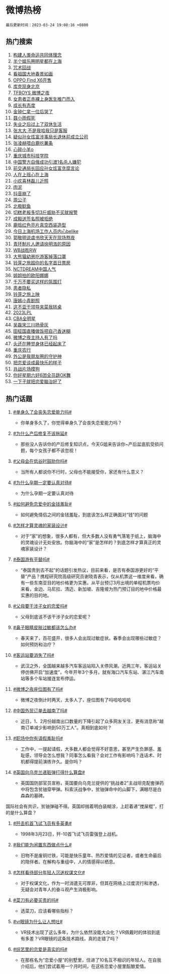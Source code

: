 # 微博热榜

`最后更新时间：2023-03-24 19:08:16 +0800`

## 热门搜索

1. [构建人类命运共同体理念](https://m.weibo.cn/search?containerid=100103type%3D1%26t%3D10%26q%3D%23%E6%9E%84%E5%BB%BA%E4%BA%BA%E7%B1%BB%E5%91%BD%E8%BF%90%E5%85%B1%E5%90%8C%E4%BD%93%E7%90%86%E5%BF%B5%23&stream_entry_id=51&isnewpage=1&extparam=seat%3D1%26pos%3D0%26dgr%3D0%26filter_type%3Drealtimehot%26cate%3D10103%26c_type%3D51%26stream_entry_id%3D51%26display_time%3D1679656095%26pre_seqid%3D1679656095046012767048&luicode=10000011&lfid=106003type%253D25%2526t%253D3%2526disable_hot%253D1%2526filter_type%253Drealtimehot)
1. [半个娱乐圈明星都在上海](https://m.weibo.cn/search?containerid=100103type%3D1%26t%3D10%26q%3D%23%E5%8D%8A%E4%B8%AA%E5%A8%B1%E4%B9%90%E5%9C%88%E6%98%8E%E6%98%9F%E9%83%BD%E5%9C%A8%E4%B8%8A%E6%B5%B7%23&stream_entry_id=31&isnewpage=1&extparam=seat%3D1%26pos%3D0%26lcate%3D5001%26realpos%3D1%26stream_entry_id%3D31%26c_type%3D31%26filter_type%3Drealtimehot%26cate%3D5001%26band_rank%3D1%26dgr%3D0%26q%3D%2523%25E5%258D%258A%25E4%25B8%25AA%25E5%25A8%25B1%25E4%25B9%2590%25E5%259C%2588%25E6%2598%258E%25E6%2598%259F%25E9%2583%25BD%25E5%259C%25A8%25E4%25B8%258A%25E6%25B5%25B7%2523%26flag%3D16%26display_time%3D1679656095%26pre_seqid%3D1679656095046012767048&luicode=10000011&lfid=106003type%253D25%2526t%253D3%2526disable_hot%253D1%2526filter_type%253Drealtimehot)
1. [咒术回战](https://m.weibo.cn/search?containerid=100103type%3D1%26t%3D10%26q%3D%E5%92%92%E6%9C%AF%E5%9B%9E%E6%88%98&stream_entry_id=31&isnewpage=1&extparam=seat%3D1%26pos%3D1%26lcate%3D5001%26realpos%3D2%26stream_entry_id%3D31%26c_type%3D31%26filter_type%3Drealtimehot%26cate%3D5001%26band_rank%3D2%26dgr%3D0%26q%3D%25E5%2592%2592%25E6%259C%25AF%25E5%259B%259E%25E6%2588%2598%26flag%3D1%26display_time%3D1679656095%26pre_seqid%3D1679656095046012767048&luicode=10000011&lfid=106003type%253D25%2526t%253D3%2526disable_hot%253D1%2526filter_type%253Drealtimehot)
1. [看祖国大地春景如画](https://m.weibo.cn/search?containerid=100103type%3D1%26t%3D10%26q%3D%23%E7%9C%8B%E7%A5%96%E5%9B%BD%E5%A4%A7%E5%9C%B0%E6%98%A5%E6%99%AF%E5%A6%82%E7%94%BB%23&stream_entry_id=31&isnewpage=1&extparam=seat%3D1%26pos%3D2%26lcate%3D5001%26realpos%3D3%26stream_entry_id%3D31%26c_type%3D31%26filter_type%3Drealtimehot%26cate%3D5001%26band_rank%3D3%26dgr%3D0%26q%3D%2523%25E7%259C%258B%25E7%25A5%2596%25E5%259B%25BD%25E5%25A4%25A7%25E5%259C%25B0%25E6%2598%25A5%25E6%2599%25AF%25E5%25A6%2582%25E7%2594%25BB%2523%26flag%3D1%26display_time%3D1679656095%26pre_seqid%3D1679656095046012767048&luicode=10000011&lfid=106003type%253D25%2526t%253D3%2526disable_hot%253D1%2526filter_type%253Drealtimehot)
1. [OPPO Find X6开售](https://m.weibo.cn/search?containerid=100103type%3D1%26t%3D10%26q%3D%23OPPO+Find+X6%E5%BC%80%E5%94%AE%23&stream_entry_id=31&isnewpage=1&extparam=seat%3D1%26pos%3D3%26dgr%3D0%26lcate%3D5001%26filter_type%3Drealtimehot%26stream_entry_id%3D31%26c_type%3D31%26adid%3D183774%26q%3D%2523OPPO%2520Find%2520X6%25E5%25BC%2580%25E5%2594%25AE%2523%26cate%3D5001%26topic_ad%3D1%26band_rank%3D4%26display_time%3D1679656095%26pre_seqid%3D1679656095046012767048&luicode=10000011&lfid=106003type%253D25%2526t%253D3%2526disable_hot%253D1%2526filter_type%253Drealtimehot)
1. [库克现身北京](https://m.weibo.cn/search?containerid=100103type%3D1%26t%3D10%26q%3D%23%E5%BA%93%E5%85%8B%E7%8E%B0%E8%BA%AB%E5%8C%97%E4%BA%AC%23&stream_entry_id=31&isnewpage=1&extparam=seat%3D1%26pos%3D4%26lcate%3D5001%26realpos%3D4%26stream_entry_id%3D31%26c_type%3D31%26filter_type%3Drealtimehot%26cate%3D5001%26band_rank%3D4%26dgr%3D0%26q%3D%2523%25E5%25BA%2593%25E5%2585%258B%25E7%258E%25B0%25E8%25BA%25AB%25E5%258C%2597%25E4%25BA%25AC%2523%26flag%3D1%26display_time%3D1679656095%26pre_seqid%3D1679656095046012767048&luicode=10000011&lfid=106003type%253D25%2526t%253D3%2526disable_hot%253D1%2526filter_type%253Drealtimehot)
1. [TFBOYS 微博之夜](https://m.weibo.cn/search?containerid=100103type%3D1%26t%3D10%26q%3DTFBOYS+%E5%BE%AE%E5%8D%9A%E4%B9%8B%E5%A4%9C&stream_entry_id=31&isnewpage=1&extparam=seat%3D1%26pos%3D5%26lcate%3D5001%26realpos%3D5%26stream_entry_id%3D31%26c_type%3D31%26filter_type%3Drealtimehot%26cate%3D5001%26band_rank%3D5%26dgr%3D0%26q%3DTFBOYS%2520%25E5%25BE%25AE%25E5%258D%259A%25E4%25B9%258B%25E5%25A4%259C%26flag%3D16%26display_time%3D1679656095%26pre_seqid%3D1679656095046012767048&luicode=10000011&lfid=106003type%253D25%2526t%253D3%2526disable_hot%253D1%2526filter_type%253Drealtimehot)
1. [女患者正赤裸上身医生推门而入](https://m.weibo.cn/search?containerid=100103type%3D1%26t%3D10%26q%3D%23%E5%A5%B3%E6%82%A3%E8%80%85%E6%AD%A3%E8%B5%A4%E8%A3%B8%E4%B8%8A%E8%BA%AB%E5%8C%BB%E7%94%9F%E6%8E%A8%E9%97%A8%E8%80%8C%E5%85%A5%23&stream_entry_id=31&isnewpage=1&extparam=seat%3D1%26pos%3D6%26lcate%3D5001%26realpos%3D6%26stream_entry_id%3D31%26c_type%3D31%26filter_type%3Drealtimehot%26cate%3D5001%26band_rank%3D6%26dgr%3D0%26q%3D%2523%25E5%25A5%25B3%25E6%2582%25A3%25E8%2580%2585%25E6%25AD%25A3%25E8%25B5%25A4%25E8%25A3%25B8%25E4%25B8%258A%25E8%25BA%25AB%25E5%258C%25BB%25E7%2594%259F%25E6%258E%25A8%25E9%2597%25A8%25E8%2580%258C%25E5%2585%25A5%2523%26flag%3D2%26display_time%3D1679656095%26pre_seqid%3D1679656095046012767048&luicode=10000011&lfid=106003type%253D25%2526t%253D3%2526disable_hot%253D1%2526filter_type%253Drealtimehot)
1. [成长有态度](https://m.weibo.cn/search?containerid=100103type%3D1%26t%3D10%26q%3D%23%E6%88%90%E9%95%BF%E6%9C%89%E6%80%81%E5%BA%A6%23&stream_entry_id=31&isnewpage=1&extparam=seat%3D1%26pos%3D7%26dgr%3D0%26lcate%3D5001%26filter_type%3Drealtimehot%26stream_entry_id%3D31%26c_type%3D31%26adid%3D183691%26q%3D%2523%25E6%2588%2590%25E9%2595%25BF%25E6%259C%2589%25E6%2580%2581%25E5%25BA%25A6%2523%26cate%3D5001%26band_rank%3D7%26display_time%3D1679656095%26pre_seqid%3D1679656095046012767048&luicode=10000011&lfid=106003type%253D25%2526t%253D3%2526disable_hot%253D1%2526filter_type%253Drealtimehot)
1. [金钟仁拿一位后哭了](https://m.weibo.cn/search?containerid=100103type%3D1%26t%3D10%26q%3D%23%E9%87%91%E9%92%9F%E4%BB%81%E6%8B%BF%E4%B8%80%E4%BD%8D%E5%90%8E%E5%93%AD%E4%BA%86%23&stream_entry_id=31&isnewpage=1&extparam=seat%3D1%26pos%3D8%26lcate%3D5001%26realpos%3D7%26stream_entry_id%3D31%26c_type%3D31%26filter_type%3Drealtimehot%26cate%3D5001%26band_rank%3D7%26dgr%3D0%26q%3D%2523%25E9%2587%2591%25E9%2592%259F%25E4%25BB%2581%25E6%258B%25BF%25E4%25B8%2580%25E4%25BD%258D%25E5%2590%258E%25E5%2593%25AD%25E4%25BA%2586%2523%26flag%3D1%26display_time%3D1679656095%26pre_seqid%3D1679656095046012767048&luicode=10000011&lfid=106003type%253D25%2526t%253D3%2526disable_hot%253D1%2526filter_type%253Drealtimehot)
1. [聂小雨假死](https://m.weibo.cn/search?containerid=100103type%3D1%26t%3D10%26q%3D%23%E8%81%82%E5%B0%8F%E9%9B%A8%E5%81%87%E6%AD%BB%23&stream_entry_id=31&isnewpage=1&extparam=seat%3D1%26pos%3D9%26lcate%3D5001%26realpos%3D8%26stream_entry_id%3D31%26c_type%3D31%26filter_type%3Drealtimehot%26cate%3D5001%26band_rank%3D8%26dgr%3D0%26q%3D%2523%25E8%2581%2582%25E5%25B0%258F%25E9%259B%25A8%25E5%2581%2587%25E6%25AD%25BB%2523%26flag%3D1%26display_time%3D1679656095%26pre_seqid%3D1679656095046012767048&luicode=10000011&lfid=106003type%253D25%2526t%253D3%2526disable_hot%253D1%2526filter_type%253Drealtimehot)
1. [失业之后过上了双休生活](https://m.weibo.cn/search?containerid=100103type%3D1%26t%3D10%26q%3D%23%E5%A4%B1%E4%B8%9A%E4%B9%8B%E5%90%8E%E8%BF%87%E4%B8%8A%E4%BA%86%E5%8F%8C%E4%BC%91%E7%94%9F%E6%B4%BB%23&stream_entry_id=31&isnewpage=1&extparam=seat%3D1%26pos%3D10%26lcate%3D5001%26realpos%3D9%26stream_entry_id%3D31%26c_type%3D31%26filter_type%3Drealtimehot%26cate%3D5001%26band_rank%3D9%26dgr%3D0%26q%3D%2523%25E5%25A4%25B1%25E4%25B8%259A%25E4%25B9%258B%25E5%2590%258E%25E8%25BF%2587%25E4%25B8%258A%25E4%25BA%2586%25E5%258F%258C%25E4%25BC%2591%25E7%2594%259F%25E6%25B4%25BB%2523%26flag%3D0%26display_time%3D1679656095%26pre_seqid%3D1679656095046012767048&luicode=10000011&lfid=106003type%253D25%2526t%253D3%2526disable_hot%253D1%2526filter_type%253Drealtimehot)
1. [张大大 不是我哈我只是客服](https://m.weibo.cn/search?containerid=100103type%3D1%26t%3D10%26q%3D%E5%BC%A0%E5%A4%A7%E5%A4%A7+%E4%B8%8D%E6%98%AF%E6%88%91%E5%93%88%E6%88%91%E5%8F%AA%E6%98%AF%E5%AE%A2%E6%9C%8D&stream_entry_id=31&isnewpage=1&extparam=seat%3D1%26pos%3D11%26lcate%3D5001%26realpos%3D10%26stream_entry_id%3D31%26c_type%3D31%26filter_type%3Drealtimehot%26cate%3D5001%26band_rank%3D10%26dgr%3D0%26q%3D%25E5%25BC%25A0%25E5%25A4%25A7%25E5%25A4%25A7%2520%25E4%25B8%258D%25E6%2598%25AF%25E6%2588%2591%25E5%2593%2588%25E6%2588%2591%25E5%258F%25AA%25E6%2598%25AF%25E5%25AE%25A2%25E6%259C%258D%26flag%3D0%26display_time%3D1679656095%26pre_seqid%3D1679656095046012767048&luicode=10000011&lfid=106003type%253D25%2526t%253D3%2526disable_hot%253D1%2526filter_type%253Drealtimehot)
1. [疑似孙女炫富涉事局长退休前成立公司](https://m.weibo.cn/search?containerid=100103type%3D1%26t%3D10%26q%3D%23%E7%96%91%E4%BC%BC%E5%AD%99%E5%A5%B3%E7%82%AB%E5%AF%8C%E6%B6%89%E4%BA%8B%E5%B1%80%E9%95%BF%E9%80%80%E4%BC%91%E5%89%8D%E6%88%90%E7%AB%8B%E5%85%AC%E5%8F%B8%23&stream_entry_id=31&isnewpage=1&extparam=seat%3D1%26pos%3D12%26lcate%3D5001%26realpos%3D11%26stream_entry_id%3D31%26c_type%3D31%26filter_type%3Drealtimehot%26cate%3D5001%26band_rank%3D11%26dgr%3D0%26q%3D%2523%25E7%2596%2591%25E4%25BC%25BC%25E5%25AD%2599%25E5%25A5%25B3%25E7%2582%25AB%25E5%25AF%258C%25E6%25B6%2589%25E4%25BA%258B%25E5%25B1%2580%25E9%2595%25BF%25E9%2580%2580%25E4%25BC%2591%25E5%2589%258D%25E6%2588%2590%25E7%25AB%258B%25E5%2585%25AC%25E5%258F%25B8%2523%26flag%3D1%26display_time%3D1679656095%26pre_seqid%3D1679656095046012767048&luicode=10000011&lfid=106003type%253D25%2526t%253D3%2526disable_hot%253D1%2526filter_type%253Drealtimehot)
1. [张凌赫喂白鹿吃薯条](https://m.weibo.cn/search?containerid=100103type%3D1%26t%3D10%26q%3D%23%E5%BC%A0%E5%87%8C%E8%B5%AB%E5%96%82%E7%99%BD%E9%B9%BF%E5%90%83%E8%96%AF%E6%9D%A1%23&stream_entry_id=31&isnewpage=1&extparam=seat%3D1%26pos%3D13%26lcate%3D5001%26realpos%3D12%26stream_entry_id%3D31%26c_type%3D31%26filter_type%3Drealtimehot%26cate%3D5001%26band_rank%3D12%26dgr%3D0%26q%3D%2523%25E5%25BC%25A0%25E5%2587%258C%25E8%25B5%25AB%25E5%2596%2582%25E7%2599%25BD%25E9%25B9%25BF%25E5%2590%2583%25E8%2596%25AF%25E6%259D%25A1%2523%26flag%3D1%26display_time%3D1679656095%26pre_seqid%3D1679656095046012767048&luicode=10000011&lfid=106003type%253D25%2526t%253D3%2526disable_hot%253D1%2526filter_type%253Drealtimehot)
1. [心碎小羊o](https://m.weibo.cn/search?containerid=100103type%3D1%26t%3D10%26q%3D%E5%BF%83%E7%A2%8E%E5%B0%8F%E7%BE%8Ao&stream_entry_id=31&isnewpage=1&extparam=seat%3D1%26pos%3D14%26lcate%3D5001%26realpos%3D13%26stream_entry_id%3D31%26c_type%3D31%26filter_type%3Drealtimehot%26cate%3D5001%26band_rank%3D13%26dgr%3D0%26q%3D%25E5%25BF%2583%25E7%25A2%258E%25E5%25B0%258F%25E7%25BE%258Ao%26flag%3D0%26display_time%3D1679656095%26pre_seqid%3D1679656095046012767048&luicode=10000011&lfid=106003type%253D25%2526t%253D3%2526disable_hot%253D1%2526filter_type%253Drealtimehot)
1. [重庆城市科技学院](https://m.weibo.cn/search?containerid=100103type%3D1%26t%3D10%26q%3D%23%E9%87%8D%E5%BA%86%E5%9F%8E%E5%B8%82%E7%A7%91%E6%8A%80%E5%AD%A6%E9%99%A2%23&stream_entry_id=31&isnewpage=1&extparam=seat%3D1%26pos%3D15%26lcate%3D5001%26realpos%3D14%26stream_entry_id%3D31%26c_type%3D31%26filter_type%3Drealtimehot%26cate%3D5001%26band_rank%3D14%26dgr%3D0%26q%3D%2523%25E9%2587%258D%25E5%25BA%2586%25E5%259F%258E%25E5%25B8%2582%25E7%25A7%2591%25E6%258A%2580%25E5%25AD%25A6%25E9%2599%25A2%2523%26flag%3D0%26display_time%3D1679656095%26pre_seqid%3D1679656095046012767048&luicode=10000011&lfid=106003type%253D25%2526t%253D3%2526disable_hot%253D1%2526filter_type%253Drealtimehot)
1. [中国警方自俄成功引渡1名杀人嫌犯](https://m.weibo.cn/search?containerid=100103type%3D1%26t%3D10%26q%3D%23%E4%B8%AD%E5%9B%BD%E8%AD%A6%E6%96%B9%E8%87%AA%E4%BF%84%E6%88%90%E5%8A%9F%E5%BC%95%E6%B8%A11%E5%90%8D%E6%9D%80%E4%BA%BA%E5%AB%8C%E7%8A%AF%23&stream_entry_id=31&isnewpage=1&extparam=seat%3D1%26pos%3D16%26lcate%3D5001%26realpos%3D15%26stream_entry_id%3D31%26c_type%3D31%26filter_type%3Drealtimehot%26cate%3D5001%26band_rank%3D15%26dgr%3D0%26q%3D%2523%25E4%25B8%25AD%25E5%259B%25BD%25E8%25AD%25A6%25E6%2596%25B9%25E8%2587%25AA%25E4%25BF%2584%25E6%2588%2590%25E5%258A%259F%25E5%25BC%2595%25E6%25B8%25A11%25E5%2590%258D%25E6%259D%2580%25E4%25BA%25BA%25E5%25AB%258C%25E7%258A%25AF%2523%26flag%3D1%26display_time%3D1679656095%26pre_seqid%3D1679656095046012767048&luicode=10000011&lfid=106003type%253D25%2526t%253D3%2526disable_hot%253D1%2526filter_type%253Drealtimehot)
1. [前交通局长回应孙女炫富贪腐言论](https://m.weibo.cn/search?containerid=100103type%3D1%26t%3D10%26q%3D%23%E5%89%8D%E4%BA%A4%E9%80%9A%E5%B1%80%E9%95%BF%E5%9B%9E%E5%BA%94%E5%AD%99%E5%A5%B3%E7%82%AB%E5%AF%8C%E8%B4%AA%E8%85%90%E8%A8%80%E8%AE%BA%23&stream_entry_id=31&isnewpage=1&extparam=seat%3D1%26pos%3D17%26lcate%3D5001%26realpos%3D16%26stream_entry_id%3D31%26c_type%3D31%26filter_type%3Drealtimehot%26cate%3D5001%26band_rank%3D16%26dgr%3D0%26q%3D%2523%25E5%2589%258D%25E4%25BA%25A4%25E9%2580%259A%25E5%25B1%2580%25E9%2595%25BF%25E5%259B%259E%25E5%25BA%2594%25E5%25AD%2599%25E5%25A5%25B3%25E7%2582%25AB%25E5%25AF%258C%25E8%25B4%25AA%25E8%2585%2590%25E8%25A8%2580%25E8%25AE%25BA%2523%26flag%3D2%26display_time%3D1679656095%26pre_seqid%3D1679656095046012767048&luicode=10000011&lfid=106003type%253D25%2526t%253D3%2526disable_hot%253D1%2526filter_type%253Drealtimehot)
1. [人在上班心在上海](https://m.weibo.cn/search?containerid=100103type%3D1%26t%3D10%26q%3D%23%E4%BA%BA%E5%9C%A8%E4%B8%8A%E7%8F%AD%E5%BF%83%E5%9C%A8%E4%B8%8A%E6%B5%B7%23&stream_entry_id=31&isnewpage=1&extparam=seat%3D1%26pos%3D18%26lcate%3D5001%26realpos%3D17%26stream_entry_id%3D31%26c_type%3D31%26filter_type%3Drealtimehot%26cate%3D5001%26band_rank%3D17%26dgr%3D0%26q%3D%2523%25E4%25BA%25BA%25E5%259C%25A8%25E4%25B8%258A%25E7%258F%25AD%25E5%25BF%2583%25E5%259C%25A8%25E4%25B8%258A%25E6%25B5%25B7%2523%26flag%3D1%26display_time%3D1679656095%26pre_seqid%3D1679656095046012767048&luicode=10000011&lfid=106003type%253D25%2526t%253D3%2526disable_hot%253D1%2526filter_type%253Drealtimehot)
1. [小欢喜林磊儿近照](https://m.weibo.cn/search?containerid=100103type%3D1%26t%3D10%26q%3D%23%E5%B0%8F%E6%AC%A2%E5%96%9C%E6%9E%97%E7%A3%8A%E5%84%BF%E8%BF%91%E7%85%A7%23&stream_entry_id=31&isnewpage=1&extparam=seat%3D1%26pos%3D19%26lcate%3D5001%26realpos%3D18%26stream_entry_id%3D31%26c_type%3D31%26filter_type%3Drealtimehot%26cate%3D5001%26band_rank%3D18%26dgr%3D0%26q%3D%2523%25E5%25B0%258F%25E6%25AC%25A2%25E5%2596%259C%25E6%259E%2597%25E7%25A3%258A%25E5%2584%25BF%25E8%25BF%2591%25E7%2585%25A7%2523%26flag%3D1%26display_time%3D1679656095%26pre_seqid%3D1679656095046012767048&luicode=10000011&lfid=106003type%253D25%2526t%253D3%2526disable_hot%253D1%2526filter_type%253Drealtimehot)
1. [肉泥](https://m.weibo.cn/search?containerid=100103type%3D1%26t%3D10%26q%3D%E8%82%89%E6%B3%A5&stream_entry_id=31&isnewpage=1&extparam=seat%3D1%26pos%3D20%26lcate%3D5001%26realpos%3D19%26stream_entry_id%3D31%26c_type%3D31%26filter_type%3Drealtimehot%26cate%3D5001%26band_rank%3D19%26dgr%3D0%26q%3D%25E8%2582%2589%25E6%25B3%25A5%26flag%3D0%26display_time%3D1679656095%26pre_seqid%3D1679656095046012767048&luicode=10000011&lfid=106003type%253D25%2526t%253D3%2526disable_hot%253D1%2526filter_type%253Drealtimehot)
1. [抖音崩了](https://m.weibo.cn/search?containerid=100103type%3D1%26t%3D10%26q%3D%E6%8A%96%E9%9F%B3%E5%B4%A9%E4%BA%86&stream_entry_id=31&isnewpage=1&extparam=seat%3D1%26pos%3D21%26lcate%3D5001%26realpos%3D20%26stream_entry_id%3D31%26c_type%3D31%26filter_type%3Drealtimehot%26cate%3D5001%26band_rank%3D20%26dgr%3D0%26q%3D%25E6%258A%2596%25E9%259F%25B3%25E5%25B4%25A9%25E4%25BA%2586%26flag%3D2%26display_time%3D1679656095%26pre_seqid%3D1679656095046012767048&luicode=10000011&lfid=106003type%253D25%2526t%253D3%2526disable_hot%253D1%2526filter_type%253Drealtimehot)
1. [周公子](https://m.weibo.cn/search?containerid=100103type%3D1%26t%3D10%26q%3D%E5%91%A8%E5%85%AC%E5%AD%90&stream_entry_id=31&isnewpage=1&extparam=seat%3D1%26pos%3D22%26lcate%3D5001%26realpos%3D21%26stream_entry_id%3D31%26c_type%3D31%26filter_type%3Drealtimehot%26cate%3D5001%26band_rank%3D21%26dgr%3D0%26q%3D%25E5%2591%25A8%25E5%2585%25AC%25E5%25AD%2590%26flag%3D1%26display_time%3D1679656095%26pre_seqid%3D1679656095046012767048&luicode=10000011&lfid=106003type%253D25%2526t%253D3%2526disable_hot%253D1%2526filter_type%253Drealtimehot)
1. [北极鲶鱼](https://m.weibo.cn/search?containerid=100103type%3D1%26t%3D10%26q%3D%23%E5%8C%97%E6%9E%81%E9%B2%B6%E9%B1%BC%23&stream_entry_id=31&isnewpage=1&extparam=seat%3D1%26pos%3D23%26lcate%3D5001%26realpos%3D22%26stream_entry_id%3D31%26c_type%3D31%26filter_type%3Drealtimehot%26cate%3D5001%26band_rank%3D22%26dgr%3D0%26q%3D%2523%25E5%258C%2597%25E6%259E%2581%25E9%25B2%25B6%25E9%25B1%25BC%2523%26flag%3D0%26display_time%3D1679656095%26pre_seqid%3D1679656095046012767048&luicode=10000011&lfid=106003type%253D25%2526t%253D3%2526disable_hot%253D1%2526filter_type%253Drealtimehot)
1. [切糕老板多切3斤威胁不买就报警](https://m.weibo.cn/search?containerid=100103type%3D1%26t%3D10%26q%3D%23%E5%88%87%E7%B3%95%E8%80%81%E6%9D%BF%E5%A4%9A%E5%88%873%E6%96%A4%E5%A8%81%E8%83%81%E4%B8%8D%E4%B9%B0%E5%B0%B1%E6%8A%A5%E8%AD%A6%23&stream_entry_id=31&isnewpage=1&extparam=seat%3D1%26pos%3D24%26lcate%3D5001%26realpos%3D23%26stream_entry_id%3D31%26c_type%3D31%26filter_type%3Drealtimehot%26cate%3D5001%26band_rank%3D23%26dgr%3D0%26q%3D%2523%25E5%2588%2587%25E7%25B3%2595%25E8%2580%2581%25E6%259D%25BF%25E5%25A4%259A%25E5%2588%25873%25E6%2596%25A4%25E5%25A8%2581%25E8%2583%2581%25E4%25B8%258D%25E4%25B9%25B0%25E5%25B0%25B1%25E6%258A%25A5%25E8%25AD%25A6%2523%26flag%3D0%26display_time%3D1679656095%26pre_seqid%3D1679656095046012767048&luicode=10000011&lfid=106003type%253D25%2526t%253D3%2526disable_hot%253D1%2526filter_type%253Drealtimehot)
1. [成毅送签名照被拒绝](https://m.weibo.cn/search?containerid=100103type%3D1%26t%3D10%26q%3D%23%E6%88%90%E6%AF%85%E9%80%81%E7%AD%BE%E5%90%8D%E7%85%A7%E8%A2%AB%E6%8B%92%E7%BB%9D%23&stream_entry_id=31&isnewpage=1&extparam=seat%3D1%26pos%3D25%26lcate%3D5001%26realpos%3D24%26stream_entry_id%3D31%26c_type%3D31%26filter_type%3Drealtimehot%26cate%3D5001%26band_rank%3D24%26dgr%3D0%26q%3D%2523%25E6%2588%2590%25E6%25AF%2585%25E9%2580%2581%25E7%25AD%25BE%25E5%2590%258D%25E7%2585%25A7%25E8%25A2%25AB%25E6%258B%2592%25E7%25BB%259D%2523%26flag%3D1%26display_time%3D1679656095%26pre_seqid%3D1679656095046012767048&luicode=10000011&lfid=106003type%253D25%2526t%253D3%2526disable_hot%253D1%2526filter_type%253Drealtimehot)
1. [鹿晗红色亮片真空西装造型](https://m.weibo.cn/search?containerid=100103type%3D1%26t%3D10%26q%3D%23%E9%B9%BF%E6%99%97%E7%BA%A2%E8%89%B2%E4%BA%AE%E7%89%87%E7%9C%9F%E7%A9%BA%E8%A5%BF%E8%A3%85%E9%80%A0%E5%9E%8B%23&stream_entry_id=31&isnewpage=1&extparam=seat%3D1%26pos%3D26%26lcate%3D5001%26realpos%3D25%26stream_entry_id%3D31%26c_type%3D31%26filter_type%3Drealtimehot%26cate%3D5001%26band_rank%3D25%26dgr%3D0%26q%3D%2523%25E9%25B9%25BF%25E6%2599%2597%25E7%25BA%25A2%25E8%2589%25B2%25E4%25BA%25AE%25E7%2589%2587%25E7%259C%259F%25E7%25A9%25BA%25E8%25A5%25BF%25E8%25A3%2585%25E9%2580%25A0%25E5%259E%258B%2523%26flag%3D1%26display_time%3D1679656095%26pre_seqid%3D1679656095046012767048&luicode=10000011&lfid=106003type%253D25%2526t%253D3%2526disable_hot%253D1%2526filter_type%253Drealtimehot)
1. [今日上海机场工作人员内心belike](https://m.weibo.cn/search?containerid=100103type%3D1%26t%3D10%26q%3D%23%E4%BB%8A%E6%97%A5%E4%B8%8A%E6%B5%B7%E6%9C%BA%E5%9C%BA%E5%B7%A5%E4%BD%9C%E4%BA%BA%E5%91%98%E5%86%85%E5%BF%83belike%23&stream_entry_id=31&isnewpage=1&extparam=seat%3D1%26pos%3D27%26lcate%3D5001%26realpos%3D26%26stream_entry_id%3D31%26c_type%3D31%26filter_type%3Drealtimehot%26cate%3D5001%26band_rank%3D26%26dgr%3D0%26q%3D%2523%25E4%25BB%258A%25E6%2597%25A5%25E4%25B8%258A%25E6%25B5%25B7%25E6%259C%25BA%25E5%259C%25BA%25E5%25B7%25A5%25E4%25BD%259C%25E4%25BA%25BA%25E5%2591%2598%25E5%2586%2585%25E5%25BF%2583belike%2523%26flag%3D0%26display_time%3D1679656095%26pre_seqid%3D1679656095046012767048&luicode=10000011&lfid=106003type%253D25%2526t%253D3%2526disable_hot%253D1%2526filter_type%253Drealtimehot)
1. [郭敬明说虞书欣天天在现场熬夜](https://m.weibo.cn/search?containerid=100103type%3D1%26t%3D10%26q%3D%23%E9%83%AD%E6%95%AC%E6%98%8E%E8%AF%B4%E8%99%9E%E4%B9%A6%E6%AC%A3%E5%A4%A9%E5%A4%A9%E5%9C%A8%E7%8E%B0%E5%9C%BA%E7%86%AC%E5%A4%9C%23&stream_entry_id=31&isnewpage=1&extparam=seat%3D1%26pos%3D28%26lcate%3D5001%26realpos%3D27%26stream_entry_id%3D31%26c_type%3D31%26filter_type%3Drealtimehot%26cate%3D5001%26band_rank%3D27%26dgr%3D0%26q%3D%2523%25E9%2583%25AD%25E6%2595%25AC%25E6%2598%258E%25E8%25AF%25B4%25E8%2599%259E%25E4%25B9%25A6%25E6%25AC%25A3%25E5%25A4%25A9%25E5%25A4%25A9%25E5%259C%25A8%25E7%258E%25B0%25E5%259C%25BA%25E7%2586%25AC%25E5%25A4%259C%2523%26flag%3D1%26display_time%3D1679656095%26pre_seqid%3D1679656095046012767048&luicode=10000011&lfid=106003type%253D25%2526t%253D3%2526disable_hot%253D1%2526filter_type%253Drealtimehot)
1. [青环制片人邀请徐明浩的原因](https://m.weibo.cn/search?containerid=100103type%3D1%26t%3D10%26q%3D%23%E9%9D%92%E7%8E%AF%E5%88%B6%E7%89%87%E4%BA%BA%E9%82%80%E8%AF%B7%E5%BE%90%E6%98%8E%E6%B5%A9%E7%9A%84%E5%8E%9F%E5%9B%A0%23&stream_entry_id=31&isnewpage=1&extparam=seat%3D1%26pos%3D29%26lcate%3D5001%26realpos%3D28%26stream_entry_id%3D31%26c_type%3D31%26filter_type%3Drealtimehot%26cate%3D5001%26band_rank%3D28%26dgr%3D0%26q%3D%2523%25E9%259D%2592%25E7%258E%25AF%25E5%2588%25B6%25E7%2589%2587%25E4%25BA%25BA%25E9%2582%2580%25E8%25AF%25B7%25E5%25BE%2590%25E6%2598%258E%25E6%25B5%25A9%25E7%259A%2584%25E5%258E%259F%25E5%259B%25A0%2523%26flag%3D1%26display_time%3D1679656095%26pre_seqid%3D1679656095046012767048&luicode=10000011&lfid=106003type%253D25%2526t%253D3%2526disable_hot%253D1%2526filter_type%253Drealtimehot)
1. [WB战胜RW](https://m.weibo.cn/search?containerid=100103type%3D1%26t%3D10%26q%3DWB%E6%88%98%E8%83%9CRW&stream_entry_id=31&isnewpage=1&extparam=seat%3D1%26pos%3D30%26lcate%3D5001%26realpos%3D29%26stream_entry_id%3D31%26c_type%3D31%26filter_type%3Drealtimehot%26cate%3D5001%26band_rank%3D29%26dgr%3D0%26q%3DWB%25E6%2588%2598%25E8%2583%259CRW%26flag%3D1%26display_time%3D1679656095%26pre_seqid%3D1679656095046012767048&luicode=10000011&lfid=106003type%253D25%2526t%253D3%2526disable_hot%253D1%2526filter_type%253Drealtimehot)
1. [大熊猫幼崽吃游客掉落口罩](https://m.weibo.cn/search?containerid=100103type%3D1%26t%3D10%26q%3D%23%E5%A4%A7%E7%86%8A%E7%8C%AB%E5%B9%BC%E5%B4%BD%E5%90%83%E6%B8%B8%E5%AE%A2%E6%8E%89%E8%90%BD%E5%8F%A3%E7%BD%A9%23&stream_entry_id=31&isnewpage=1&extparam=seat%3D1%26pos%3D31%26lcate%3D5001%26realpos%3D30%26stream_entry_id%3D31%26c_type%3D31%26filter_type%3Drealtimehot%26cate%3D5001%26band_rank%3D30%26dgr%3D0%26q%3D%2523%25E5%25A4%25A7%25E7%2586%258A%25E7%258C%25AB%25E5%25B9%25BC%25E5%25B4%25BD%25E5%2590%2583%25E6%25B8%25B8%25E5%25AE%25A2%25E6%258E%2589%25E8%2590%25BD%25E5%258F%25A3%25E7%25BD%25A9%2523%26flag%3D0%26display_time%3D1679656095%26pre_seqid%3D1679656095046012767048&luicode=10000011&lfid=106003type%253D25%2526t%253D3%2526disable_hot%253D1%2526filter_type%253Drealtimehot)
1. [铃芽之旅超你的名字首日票房](https://m.weibo.cn/search?containerid=100103type%3D1%26t%3D10%26q%3D%23%E9%93%83%E8%8A%BD%E4%B9%8B%E6%97%85%E8%B6%85%E4%BD%A0%E7%9A%84%E5%90%8D%E5%AD%97%E9%A6%96%E6%97%A5%E7%A5%A8%E6%88%BF%23&stream_entry_id=31&isnewpage=1&extparam=seat%3D1%26pos%3D32%26lcate%3D5001%26realpos%3D31%26stream_entry_id%3D31%26c_type%3D31%26filter_type%3Drealtimehot%26cate%3D5001%26band_rank%3D31%26dgr%3D0%26q%3D%2523%25E9%2593%2583%25E8%258A%25BD%25E4%25B9%258B%25E6%2597%2585%25E8%25B6%2585%25E4%25BD%25A0%25E7%259A%2584%25E5%2590%258D%25E5%25AD%2597%25E9%25A6%2596%25E6%2597%25A5%25E7%25A5%25A8%25E6%2588%25BF%2523%26flag%3D0%26display_time%3D1679656095%26pre_seqid%3D1679656095046012767048&luicode=10000011&lfid=106003type%253D25%2526t%253D3%2526disable_hot%253D1%2526filter_type%253Drealtimehot)
1. [NCTDREAM中国人气](https://m.weibo.cn/search?containerid=100103type%3D1%26t%3D10%26q%3D%23NCTDREAM%E4%B8%AD%E5%9B%BD%E4%BA%BA%E6%B0%94%23&stream_entry_id=31&isnewpage=1&extparam=seat%3D1%26pos%3D33%26lcate%3D5001%26realpos%3D32%26stream_entry_id%3D31%26c_type%3D31%26filter_type%3Drealtimehot%26cate%3D5001%26band_rank%3D32%26dgr%3D0%26q%3D%2523NCTDREAM%25E4%25B8%25AD%25E5%259B%25BD%25E4%25BA%25BA%25E6%25B0%2594%2523%26flag%3D1%26display_time%3D1679656095%26pre_seqid%3D1679656095046012767048&luicode=10000011&lfid=106003type%253D25%2526t%253D3%2526disable_hot%253D1%2526filter_type%253Drealtimehot)
1. [姐姐拍的欧阳娜娜](https://m.weibo.cn/search?containerid=100103type%3D1%26t%3D10%26q%3D%23%E5%A7%90%E5%A7%90%E6%8B%8D%E7%9A%84%E6%AC%A7%E9%98%B3%E5%A8%9C%E5%A8%9C%23&stream_entry_id=31&isnewpage=1&extparam=seat%3D1%26pos%3D34%26lcate%3D5001%26realpos%3D33%26stream_entry_id%3D31%26c_type%3D31%26filter_type%3Drealtimehot%26cate%3D5001%26band_rank%3D33%26dgr%3D0%26q%3D%2523%25E5%25A7%2590%25E5%25A7%2590%25E6%258B%258D%25E7%259A%2584%25E6%25AC%25A7%25E9%2598%25B3%25E5%25A8%259C%25E5%25A8%259C%2523%26flag%3D1%26display_time%3D1679656095%26pre_seqid%3D1679656095046012767048&luicode=10000011&lfid=106003type%253D25%2526t%253D3%2526disable_hot%253D1%2526filter_type%253Drealtimehot)
1. [千万不要买这样的氛围灯](https://m.weibo.cn/search?containerid=100103type%3D1%26t%3D10%26q%3D%23%E5%8D%83%E4%B8%87%E4%B8%8D%E8%A6%81%E4%B9%B0%E8%BF%99%E6%A0%B7%E7%9A%84%E6%B0%9B%E5%9B%B4%E7%81%AF%23&stream_entry_id=31&isnewpage=1&extparam=seat%3D1%26pos%3D35%26lcate%3D5001%26realpos%3D34%26stream_entry_id%3D31%26c_type%3D31%26filter_type%3Drealtimehot%26cate%3D5001%26band_rank%3D34%26dgr%3D0%26q%3D%2523%25E5%258D%2583%25E4%25B8%2587%25E4%25B8%258D%25E8%25A6%2581%25E4%25B9%25B0%25E8%25BF%2599%25E6%25A0%25B7%25E7%259A%2584%25E6%25B0%259B%25E5%259B%25B4%25E7%2581%25AF%2523%26flag%3D1%26display_time%3D1679656095%26pre_seqid%3D1679656095046012767048&luicode=10000011&lfid=106003type%253D25%2526t%253D3%2526disable_hot%253D1%2526filter_type%253Drealtimehot)
1. [患者隐私](https://m.weibo.cn/search?containerid=100103type%3D1%26t%3D10%26q%3D%E6%82%A3%E8%80%85%E9%9A%90%E7%A7%81&stream_entry_id=31&isnewpage=1&extparam=seat%3D1%26pos%3D36%26lcate%3D5001%26realpos%3D35%26stream_entry_id%3D31%26c_type%3D31%26filter_type%3Drealtimehot%26cate%3D5001%26band_rank%3D35%26dgr%3D0%26q%3D%25E6%2582%25A3%25E8%2580%2585%25E9%259A%2590%25E7%25A7%2581%26flag%3D1%26display_time%3D1679656095%26pre_seqid%3D1679656095046012767048&luicode=10000011&lfid=106003type%253D25%2526t%253D3%2526disable_hot%253D1%2526filter_type%253Drealtimehot)
1. [铃芽之旅上映](https://m.weibo.cn/search?containerid=100103type%3D1%26t%3D10%26q%3D%23%E9%93%83%E8%8A%BD%E4%B9%8B%E6%97%85%E4%B8%8A%E6%98%A0%23&stream_entry_id=31&isnewpage=1&extparam=seat%3D1%26pos%3D37%26lcate%3D5001%26realpos%3D36%26stream_entry_id%3D31%26c_type%3D31%26filter_type%3Drealtimehot%26cate%3D5001%26band_rank%3D36%26dgr%3D0%26q%3D%2523%25E9%2593%2583%25E8%258A%25BD%25E4%25B9%258B%25E6%2597%2585%25E4%25B8%258A%25E6%2598%25A0%2523%26flag%3D0%26display_time%3D1679656095%26pre_seqid%3D1679656095046012767048&luicode=10000011&lfid=106003type%253D25%2526t%253D3%2526disable_hot%253D1%2526filter_type%253Drealtimehot)
1. [唐嫣小青剧照](https://m.weibo.cn/search?containerid=100103type%3D1%26t%3D10%26q%3D%23%E5%94%90%E5%AB%A3%E5%B0%8F%E9%9D%92%E5%89%A7%E7%85%A7%23&stream_entry_id=31&isnewpage=1&extparam=seat%3D1%26pos%3D38%26lcate%3D5001%26realpos%3D37%26stream_entry_id%3D31%26c_type%3D31%26filter_type%3Drealtimehot%26cate%3D5001%26band_rank%3D37%26dgr%3D0%26q%3D%2523%25E5%2594%2590%25E5%25AB%25A3%25E5%25B0%258F%25E9%259D%2592%25E5%2589%25A7%25E7%2585%25A7%2523%26flag%3D0%26display_time%3D1679656095%26pre_seqid%3D1679656095046012767048&luicode=10000011&lfid=106003type%253D25%2526t%253D3%2526disable_hot%253D1%2526filter_type%253Drealtimehot)
1. [这不亚于领导夹菜我转桌](https://m.weibo.cn/search?containerid=100103type%3D1%26t%3D10%26q%3D%23%E8%BF%99%E4%B8%8D%E4%BA%9A%E4%BA%8E%E9%A2%86%E5%AF%BC%E5%A4%B9%E8%8F%9C%E6%88%91%E8%BD%AC%E6%A1%8C%23&stream_entry_id=31&isnewpage=1&extparam=seat%3D1%26pos%3D39%26lcate%3D5001%26realpos%3D38%26stream_entry_id%3D31%26c_type%3D31%26filter_type%3Drealtimehot%26cate%3D5001%26band_rank%3D38%26dgr%3D0%26q%3D%2523%25E8%25BF%2599%25E4%25B8%258D%25E4%25BA%259A%25E4%25BA%258E%25E9%25A2%2586%25E5%25AF%25BC%25E5%25A4%25B9%25E8%258F%259C%25E6%2588%2591%25E8%25BD%25AC%25E6%25A1%258C%2523%26flag%3D1%26display_time%3D1679656095%26pre_seqid%3D1679656095046012767048&luicode=10000011&lfid=106003type%253D25%2526t%253D3%2526disable_hot%253D1%2526filter_type%253Drealtimehot)
1. [2023LPL](https://m.weibo.cn/search?containerid=100103type%3D1%26t%3D10%26q%3D%232023LPL%23&stream_entry_id=31&isnewpage=1&extparam=seat%3D1%26pos%3D40%26lcate%3D5001%26realpos%3D39%26stream_entry_id%3D31%26c_type%3D31%26filter_type%3Drealtimehot%26cate%3D5001%26band_rank%3D39%26dgr%3D0%26q%3D%25232023LPL%2523%26flag%3D1%26display_time%3D1679656095%26pre_seqid%3D1679656095046012767048&luicode=10000011&lfid=106003type%253D25%2526t%253D3%2526disable_hot%253D1%2526filter_type%253Drealtimehot)
1. [CBA全明星](https://m.weibo.cn/search?containerid=100103type%3D1%26t%3D10%26q%3DCBA%E5%85%A8%E6%98%8E%E6%98%9F&stream_entry_id=31&isnewpage=1&extparam=seat%3D1%26pos%3D41%26lcate%3D5001%26realpos%3D40%26stream_entry_id%3D31%26c_type%3D31%26filter_type%3Drealtimehot%26cate%3D5001%26band_rank%3D40%26dgr%3D0%26q%3DCBA%25E5%2585%25A8%25E6%2598%258E%25E6%2598%259F%26flag%3D0%26display_time%3D1679656095%26pre_seqid%3D1679656095046012767048&luicode=10000011&lfid=106003type%253D25%2526t%253D3%2526disable_hot%253D1%2526filter_type%253Drealtimehot)
1. [吴磊宋三川扬骨灰](https://m.weibo.cn/search?containerid=100103type%3D1%26t%3D10%26q%3D%23%E5%90%B4%E7%A3%8A%E5%AE%8B%E4%B8%89%E5%B7%9D%E6%89%AC%E9%AA%A8%E7%81%B0%23&stream_entry_id=31&isnewpage=1&extparam=seat%3D1%26pos%3D42%26lcate%3D5001%26realpos%3D41%26stream_entry_id%3D31%26c_type%3D31%26filter_type%3Drealtimehot%26cate%3D5001%26band_rank%3D41%26dgr%3D0%26q%3D%2523%25E5%2590%25B4%25E7%25A3%258A%25E5%25AE%258B%25E4%25B8%2589%25E5%25B7%259D%25E6%2589%25AC%25E9%25AA%25A8%25E7%2581%25B0%2523%26flag%3D1%26display_time%3D1679656095%26pre_seqid%3D1679656095046012767048&luicode=10000011&lfid=106003type%253D25%2526t%253D3%2526disable_hot%253D1%2526filter_type%253Drealtimehot)
1. [田柾国直播做饭把自己香迷糊](https://m.weibo.cn/search?containerid=100103type%3D1%26t%3D10%26q%3D%23%E7%94%B0%E6%9F%BE%E5%9B%BD%E7%9B%B4%E6%92%AD%E5%81%9A%E9%A5%AD%E6%8A%8A%E8%87%AA%E5%B7%B1%E9%A6%99%E8%BF%B7%E7%B3%8A%23&stream_entry_id=31&isnewpage=1&extparam=seat%3D1%26pos%3D43%26lcate%3D5001%26realpos%3D42%26stream_entry_id%3D31%26c_type%3D31%26filter_type%3Drealtimehot%26cate%3D5001%26band_rank%3D42%26dgr%3D0%26q%3D%2523%25E7%2594%25B0%25E6%259F%25BE%25E5%259B%25BD%25E7%259B%25B4%25E6%2592%25AD%25E5%2581%259A%25E9%25A5%25AD%25E6%258A%258A%25E8%2587%25AA%25E5%25B7%25B1%25E9%25A6%2599%25E8%25BF%25B7%25E7%25B3%258A%2523%26flag%3D0%26display_time%3D1679656095%26pre_seqid%3D1679656095046012767048&luicode=10000011&lfid=106003type%253D25%2526t%253D3%2526disable_hot%253D1%2526filter_type%253Drealtimehot)
1. [微博之夜主持人有了吗](https://m.weibo.cn/search?containerid=100103type%3D1%26t%3D10%26q%3D%23%E5%BE%AE%E5%8D%9A%E4%B9%8B%E5%A4%9C%E4%B8%BB%E6%8C%81%E4%BA%BA%E6%9C%89%E4%BA%86%E5%90%97%23&stream_entry_id=31&isnewpage=1&extparam=seat%3D1%26pos%3D44%26lcate%3D5001%26realpos%3D43%26stream_entry_id%3D31%26c_type%3D31%26filter_type%3Drealtimehot%26cate%3D5001%26band_rank%3D43%26dgr%3D0%26q%3D%2523%25E5%25BE%25AE%25E5%258D%259A%25E4%25B9%258B%25E5%25A4%259C%25E4%25B8%25BB%25E6%258C%2581%25E4%25BA%25BA%25E6%259C%2589%25E4%25BA%2586%25E5%2590%2597%2523%26flag%3D0%26display_time%3D1679656095%26pre_seqid%3D1679656095046012767048&luicode=10000011&lfid=106003type%253D25%2526t%253D3%2526disable_hot%253D1%2526filter_type%253Drealtimehot)
1. [头还在睡觉身体已经起床了](https://m.weibo.cn/search?containerid=100103type%3D1%26t%3D10%26q%3D%23%E5%A4%B4%E8%BF%98%E5%9C%A8%E7%9D%A1%E8%A7%89%E8%BA%AB%E4%BD%93%E5%B7%B2%E7%BB%8F%E8%B5%B7%E5%BA%8A%E4%BA%86%23&stream_entry_id=31&isnewpage=1&extparam=seat%3D1%26pos%3D45%26lcate%3D5001%26realpos%3D44%26stream_entry_id%3D31%26c_type%3D31%26filter_type%3Drealtimehot%26cate%3D5001%26band_rank%3D44%26dgr%3D0%26q%3D%2523%25E5%25A4%25B4%25E8%25BF%2598%25E5%259C%25A8%25E7%259D%25A1%25E8%25A7%2589%25E8%25BA%25AB%25E4%25BD%2593%25E5%25B7%25B2%25E7%25BB%258F%25E8%25B5%25B7%25E5%25BA%258A%25E4%25BA%2586%2523%26flag%3D1%26display_time%3D1679656095%26pre_seqid%3D1679656095046012767048&luicode=10000011&lfid=106003type%253D25%2526t%253D3%2526disable_hot%253D1%2526filter_type%253Drealtimehot)
1. [重庆农行](https://m.weibo.cn/search?containerid=100103type%3D1%26t%3D10%26q%3D%E9%87%8D%E5%BA%86%E5%86%9C%E8%A1%8C&stream_entry_id=31&isnewpage=1&extparam=seat%3D1%26pos%3D46%26lcate%3D5001%26realpos%3D45%26stream_entry_id%3D31%26c_type%3D31%26filter_type%3Drealtimehot%26cate%3D5001%26band_rank%3D45%26dgr%3D0%26q%3D%25E9%2587%258D%25E5%25BA%2586%25E5%2586%259C%25E8%25A1%258C%26flag%3D0%26display_time%3D1679656095%26pre_seqid%3D1679656095046012767048&luicode=10000011&lfid=106003type%253D25%2526t%253D3%2526disable_hot%253D1%2526filter_type%253Drealtimehot)
1. [外公是我朋友圈的守护神](https://m.weibo.cn/search?containerid=100103type%3D1%26t%3D10%26q%3D%23%E5%A4%96%E5%85%AC%E6%98%AF%E6%88%91%E6%9C%8B%E5%8F%8B%E5%9C%88%E7%9A%84%E5%AE%88%E6%8A%A4%E7%A5%9E%23&stream_entry_id=31&isnewpage=1&extparam=seat%3D1%26pos%3D47%26lcate%3D5001%26realpos%3D46%26stream_entry_id%3D31%26c_type%3D31%26filter_type%3Drealtimehot%26cate%3D5001%26band_rank%3D46%26dgr%3D0%26q%3D%2523%25E5%25A4%2596%25E5%2585%25AC%25E6%2598%25AF%25E6%2588%2591%25E6%259C%258B%25E5%258F%258B%25E5%259C%2588%25E7%259A%2584%25E5%25AE%2588%25E6%258A%25A4%25E7%25A5%259E%2523%26flag%3D0%26display_time%3D1679656095%26pre_seqid%3D1679656095046012767048&luicode=10000011&lfid=106003type%253D25%2526t%253D3%2526disable_hot%253D1%2526filter_type%253Drealtimehot)
1. [把恋爱谈成最快乐的样子](https://m.weibo.cn/search?containerid=100103type%3D1%26t%3D10%26q%3D%23%E6%8A%8A%E6%81%8B%E7%88%B1%E8%B0%88%E6%88%90%E6%9C%80%E5%BF%AB%E4%B9%90%E7%9A%84%E6%A0%B7%E5%AD%90%23&stream_entry_id=31&isnewpage=1&extparam=seat%3D1%26pos%3D48%26lcate%3D5001%26realpos%3D47%26stream_entry_id%3D31%26c_type%3D31%26filter_type%3Drealtimehot%26cate%3D5001%26band_rank%3D47%26dgr%3D0%26q%3D%2523%25E6%258A%258A%25E6%2581%258B%25E7%2588%25B1%25E8%25B0%2588%25E6%2588%2590%25E6%259C%2580%25E5%25BF%25AB%25E4%25B9%2590%25E7%259A%2584%25E6%25A0%25B7%25E5%25AD%2590%2523%26flag%3D1%26display_time%3D1679656095%26pre_seqid%3D1679656095046012767048&luicode=10000011&lfid=106003type%253D25%2526t%253D3%2526disable_hot%253D1%2526filter_type%253Drealtimehot)
1. [肖战片场摸狗](https://m.weibo.cn/search?containerid=100103type%3D1%26t%3D10%26q%3D%23%E8%82%96%E6%88%98%E7%89%87%E5%9C%BA%E6%91%B8%E7%8B%97%23&stream_entry_id=31&isnewpage=1&extparam=seat%3D1%26pos%3D49%26lcate%3D5001%26realpos%3D48%26stream_entry_id%3D31%26c_type%3D31%26filter_type%3Drealtimehot%26cate%3D5001%26band_rank%3D48%26dgr%3D0%26q%3D%2523%25E8%2582%2596%25E6%2588%2598%25E7%2589%2587%25E5%259C%25BA%25E6%2591%25B8%25E7%258B%2597%2523%26flag%3D1%26display_time%3D1679656095%26pre_seqid%3D1679656095046012767048&luicode=10000011&lfid=106003type%253D25%2526t%253D3%2526disable_hot%253D1%2526filter_type%253Drealtimehot)
1. [你好星期六好6团全员跳OK舞](https://m.weibo.cn/search?containerid=100103type%3D1%26t%3D10%26q%3D%23%E4%BD%A0%E5%A5%BD%E6%98%9F%E6%9C%9F%E5%85%AD%E5%A5%BD6%E5%9B%A2%E5%85%A8%E5%91%98%E8%B7%B3OK%E8%88%9E%23&stream_entry_id=31&isnewpage=1&extparam=seat%3D1%26pos%3D50%26lcate%3D5001%26realpos%3D49%26stream_entry_id%3D31%26c_type%3D31%26filter_type%3Drealtimehot%26cate%3D5001%26band_rank%3D49%26dgr%3D0%26q%3D%2523%25E4%25BD%25A0%25E5%25A5%25BD%25E6%2598%259F%25E6%259C%259F%25E5%2585%25AD%25E5%25A5%25BD6%25E5%259B%25A2%25E5%2585%25A8%25E5%2591%2598%25E8%25B7%25B3OK%25E8%2588%259E%2523%26flag%3D1%26display_time%3D1679656095%26pre_seqid%3D1679656095046012767048&luicode=10000011&lfid=106003type%253D25%2526t%253D3%2526disable_hot%253D1%2526filter_type%253Drealtimehot)
1. [一下子就把恋爱脑治好了](https://m.weibo.cn/search?containerid=100103type%3D1%26t%3D10%26q%3D%23%E4%B8%80%E4%B8%8B%E5%AD%90%E5%B0%B1%E6%8A%8A%E6%81%8B%E7%88%B1%E8%84%91%E6%B2%BB%E5%A5%BD%E4%BA%86%23&stream_entry_id=31&isnewpage=1&extparam=seat%3D1%26pos%3D51%26lcate%3D5001%26realpos%3D50%26stream_entry_id%3D31%26c_type%3D31%26filter_type%3Drealtimehot%26cate%3D5001%26band_rank%3D50%26dgr%3D0%26q%3D%2523%25E4%25B8%2580%25E4%25B8%258B%25E5%25AD%2590%25E5%25B0%25B1%25E6%258A%258A%25E6%2581%258B%25E7%2588%25B1%25E8%2584%2591%25E6%25B2%25BB%25E5%25A5%25BD%25E4%25BA%2586%2523%26flag%3D1%26display_time%3D1679656095%26pre_seqid%3D1679656095046012767048&luicode=10000011&lfid=106003type%253D25%2526t%253D3%2526disable_hot%253D1%2526filter_type%253Drealtimehot)

## 热门话题

1. [#单身久了会丧失恋爱能力吗#](https://m.weibo.cn/search?containerid=231522type%3D1%26t%3D10%26q%3D%23%E5%8D%95%E8%BA%AB%E4%B9%85%E4%BA%86%E4%BC%9A%E4%B8%A7%E5%A4%B1%E6%81%8B%E7%88%B1%E8%83%BD%E5%8A%9B%E5%90%97%23&stream_entry_id=128&isnewpage=1&extparam=seat%3D1%26cate%3D5004%26lcate%3D5004%26unitid%3D1679570573722%26c_type%3D128%26dgr%3D0%26pos%3D1-0-0%26display_time%3D1679656096%26pre_seqid%3D16796560960860450406283&luicode=10000011&lfid=231648_-_4)
    - 你单身多久了，你觉得单身久了会丧失恋爱能力吗？

1. [#为什么产后修复不该拖延#](https://m.weibo.cn/search?containerid=231522type%3D1%26t%3D10%26q%3D%23%E4%B8%BA%E4%BB%80%E4%B9%88%E4%BA%A7%E5%90%8E%E4%BF%AE%E5%A4%8D%E4%B8%8D%E8%AF%A5%E6%8B%96%E5%BB%B6%23&stream_entry_id=128&isnewpage=1&extparam=seat%3D1%26cate%3D5004%26lcate%3D5004%26unitid%3D1679554639945%26c_type%3D128%26dgr%3D0%26pos%3D1-0-1%26display_time%3D1679656096%26pre_seqid%3D16796560960860450406283&luicode=10000011&lfid=231648_-_4)
    - 那些没人告诉你的产后修复知识点，今天G姐来告诉你~产后盆底肌受损问题，每个女孩子都不该忽视！

1. [#父母会在低谷时鼓励你吗#](https://m.weibo.cn/search?containerid=231522type%3D1%26t%3D10%26q%3D%23%E7%88%B6%E6%AF%8D%E4%BC%9A%E5%9C%A8%E4%BD%8E%E8%B0%B7%E6%97%B6%E9%BC%93%E5%8A%B1%E4%BD%A0%E5%90%97%23&stream_entry_id=128&isnewpage=1&extparam=seat%3D1%26cate%3D5004%26lcate%3D5004%26unitid%3D1679546238582%26c_type%3D128%26dgr%3D0%26pos%3D1-0-2%26display_time%3D1679656096%26pre_seqid%3D16796560960860450406283&luicode=10000011&lfid=231648_-_4)
    - 当所有人都说你不行时，父母也不能接受你，家还有什么意义？

1. [#为什么孕期一定要认真对待#](https://m.weibo.cn/search?containerid=231522type%3D1%26t%3D10%26q%3D%23%E4%B8%BA%E4%BB%80%E4%B9%88%E5%AD%95%E6%9C%9F%E4%B8%80%E5%AE%9A%E8%A6%81%E8%AE%A4%E7%9C%9F%E5%AF%B9%E5%BE%85%23&stream_entry_id=128&isnewpage=1&extparam=seat%3D1%26cate%3D5004%26lcate%3D5004%26unitid%3D1679637127672%26c_type%3D128%26dgr%3D0%26pos%3D1-0-3%26display_time%3D1679656096%26pre_seqid%3D16796560960860450406283&luicode=10000011&lfid=231648_-_4)
    - 为什么孕期一定要认真对待

1. [#如何避免恋爱中的金钱羞耻#](https://m.weibo.cn/search?containerid=231522type%3D1%26t%3D10%26q%3D%23%E5%A6%82%E4%BD%95%E9%81%BF%E5%85%8D%E6%81%8B%E7%88%B1%E4%B8%AD%E7%9A%84%E9%87%91%E9%92%B1%E7%BE%9E%E8%80%BB%23&stream_entry_id=128&isnewpage=1&extparam=seat%3D1%26cate%3D5004%26lcate%3D5004%26unitid%3D1679551921289%26c_type%3D128%26dgr%3D0%26pos%3D1-0-4%26display_time%3D1679656096%26pre_seqid%3D16796560960860450406283&luicode=10000011&lfid=231648_-_4)
    - 如何避免情侣之间的金钱羞耻，到底该怎么样正确面对“钱”的问题

1. [#怎样才算灵魂的家装设计#](https://m.weibo.cn/search?containerid=231522type%3D1%26t%3D10%26q%3D%23%E6%80%8E%E6%A0%B7%E6%89%8D%E7%AE%97%E7%81%B5%E9%AD%82%E7%9A%84%E5%AE%B6%E8%A3%85%E8%AE%BE%E8%AE%A1%23&stream_entry_id=128&isnewpage=1&extparam=seat%3D1%26cate%3D5004%26lcate%3D5004%26unitid%3D1679556123910%26c_type%3D128%26dgr%3D0%26pos%3D1-0-5%26display_time%3D1679656096%26pre_seqid%3D16796560960860450406283&luicode=10000011&lfid=231648_-_4)
    - 对于“家”的想象，很多人都有，但大多数人没有勇气落笔于纸上，脑海中的灵魂设计无处安放。你脑海中的“家”是怎样的？到底怎样才算真正的灵魂家装设计？

1. [#泰国游有平替吗#](https://m.weibo.cn/search?containerid=231522type%3D1%26t%3D10%26q%3D%23%E6%B3%B0%E5%9B%BD%E6%B8%B8%E6%9C%89%E5%B9%B3%E6%9B%BF%E5%90%97%23&stream_entry_id=128&isnewpage=1&extparam=seat%3D1%26cate%3D5004%26lcate%3D5004%26unitid%3D1679491342160%26c_type%3D128%26dgr%3D0%26pos%3D1-0-6%26display_time%3D1679656096%26pre_seqid%3D16796560960860450406283&luicode=10000011&lfid=231648_-_4)
    - “泰国贵到去不起”的话题引发热议，目前来看，是否有泰国游更好的“平替”产品？携程研究院高级研究员谢晓青表示，仅从机票这一维度来看，确有一些东南亚目的地价格更为实惠。从平台预订3月出境的单程机票均价来看，金边、马尼拉、清迈、新加坡、吉隆坡为热门预订目的地中价格最实惠的目的地。

1. [#父母要干涉子女的恋爱吗#](https://m.weibo.cn/search?containerid=231522type%3D1%26t%3D10%26q%3D%23%E7%88%B6%E6%AF%8D%E8%A6%81%E5%B9%B2%E6%B6%89%E5%AD%90%E5%A5%B3%E7%9A%84%E6%81%8B%E7%88%B1%E5%90%97%23&stream_entry_id=128&isnewpage=1&extparam=seat%3D1%26cate%3D5004%26lcate%3D5004%26unitid%3D1679650614170%26c_type%3D128%26dgr%3D0%26pos%3D1-0-7%26display_time%3D1679656096%26pre_seqid%3D16796560960860450406283&luicode=10000011&lfid=231648_-_4)
    - 父母到底该不该干涉子女的恋爱呢？

1. [#鼻子眼睛皮肤过敏都该怎么办#](https://m.weibo.cn/search?containerid=231522type%3D1%26t%3D10%26q%3D%23%E9%BC%BB%E5%AD%90%E7%9C%BC%E7%9D%9B%E7%9A%AE%E8%82%A4%E8%BF%87%E6%95%8F%E9%83%BD%E8%AF%A5%E6%80%8E%E4%B9%88%E5%8A%9E%23&stream_entry_id=128&isnewpage=1&extparam=seat%3D1%26cate%3D5004%26lcate%3D5004%26unitid%3D1679551031702%26c_type%3D128%26dgr%3D0%26pos%3D1-0-8%26display_time%3D1679656096%26pre_seqid%3D16796560960860450406283&luicode=10000011&lfid=231648_-_4)
    - 春天来了，百花盛开，很多人会出现过敏症状。春季会出现哪些过敏症？如何预防和治疗？

1. [#客运站要消失了吗#](https://m.weibo.cn/search?containerid=231522type%3D1%26t%3D10%26q%3D%23%E5%AE%A2%E8%BF%90%E7%AB%99%E8%A6%81%E6%B6%88%E5%A4%B1%E4%BA%86%E5%90%97%23&stream_entry_id=128&isnewpage=1&extparam=seat%3D1%26cate%3D5004%26lcate%3D5004%26unitid%3D1679530623258%26c_type%3D128%26dgr%3D0%26pos%3D1-0-9%26display_time%3D1679656096%26pre_seqid%3D16796560960860450406283&luicode=10000011&lfid=231648_-_4)
    - 武汉之外，全国越来越多汽车客运站陷入关停风潮。近两三年，客运站关停仿佛开启“加速度”，今年开年3个多月，就有海口汽车东站、湛江汽车南站等多个车站接连宣布停运。

1. [#微博之夜座位图有了吗#](https://m.weibo.cn/search?containerid=231522type%3D1%26t%3D10%26q%3D%23%E5%BE%AE%E5%8D%9A%E4%B9%8B%E5%A4%9C%E5%BA%A7%E4%BD%8D%E5%9B%BE%E6%9C%89%E4%BA%86%E5%90%97%23&stream_entry_id=128&isnewpage=1&extparam=seat%3D1%26cate%3D5004%26lcate%3D5004%26unitid%3D1679574150125%26c_type%3D128%26dgr%3D0%26pos%3D1-0-10%26display_time%3D1679656096%26pre_seqid%3D16796560960860450406283&luicode=10000011&lfid=231648_-_4)
    - 微博之夜倒计时两天，太多人了，座位图有了吗哈哈哈哈

1. [#中国外贸订单去越南了吗#](https://m.weibo.cn/search?containerid=231522type%3D1%26t%3D10%26q%3D%23%E4%B8%AD%E5%9B%BD%E5%A4%96%E8%B4%B8%E8%AE%A2%E5%8D%95%E5%8E%BB%E8%B6%8A%E5%8D%97%E4%BA%86%E5%90%97%23&stream_entry_id=128&isnewpage=1&extparam=seat%3D1%26cate%3D5004%26lcate%3D5004%26unitid%3D1679645248366%26c_type%3D128%26dgr%3D0%26pos%3D1-0-11%26display_time%3D1679656096%26pre_seqid%3D16796560960860450406283&luicode=10000011&lfid=231648_-_4)
    - 近日，1、2月份越南出口数量的下降引起了众多网友关注，更有消息称“越南订单减少影响到50万工人”。真相到底如何？

1. [#职场中你有请假羞耻吗#](https://m.weibo.cn/search?containerid=231522type%3D1%26t%3D10%26q%3D%23%E8%81%8C%E5%9C%BA%E4%B8%AD%E4%BD%A0%E6%9C%89%E8%AF%B7%E5%81%87%E7%BE%9E%E8%80%BB%E5%90%97%23&stream_entry_id=128&isnewpage=1&extparam=seat%3D1%26cate%3D5004%26lcate%3D5004%26unitid%3D1679551326441%26c_type%3D128%26dgr%3D0%26pos%3D1-0-12%26display_time%3D1679656096%26pre_seqid%3D16796560960860450406283&luicode=10000011&lfid=231648_-_4)
    - 工作中，一提起请假，大多数人都会觉得不好意思，甚至产生负罪感、羞耻感，领导会怎么想我？同事怎么看我？会对工作有影响吗？连话术、时机都得提前演练许久。是你吗？

1. [#英国向乌克兰递脏弹打得什么算盘#](https://m.weibo.cn/search?containerid=231522type%3D1%26t%3D10%26q%3D%23%E8%8B%B1%E5%9B%BD%E5%90%91%E4%B9%8C%E5%85%8B%E5%85%B0%E9%80%92%E8%84%8F%E5%BC%B9%E6%89%93%E5%BE%97%E4%BB%80%E4%B9%88%E7%AE%97%E7%9B%98%23&stream_entry_id=128&isnewpage=1&extparam=seat%3D1%26cate%3D5004%26lcate%3D5004%26unitid%3D1679568159489%26c_type%3D128%26dgr%3D0%26pos%3D1-0-13%26display_time%3D1679656096%26pre_seqid%3D16796560960860450406283&luicode=10000011&lfid=231648_-_4)
    - 英国国防部官员宣称，英国要向乌克兰提供的“挑战者2”主战坦克配套弹药中将包含贫铀穿甲弹。科索沃战争中，贫铀弹命中的山脚下，满眼尽是白森森的墓碑。

国际社会有共识，贫铀弹碰不得。英国却揣着明白装糊涂，上赶着递“搅屎棍”，打的是什么算盘？

1. [#歼击机首飞试飞员有多英勇#](https://m.weibo.cn/search?containerid=231522type%3D1%26t%3D10%26q%3D%23%E6%AD%BC%E5%87%BB%E6%9C%BA%E9%A6%96%E9%A3%9E%E8%AF%95%E9%A3%9E%E5%91%98%E6%9C%89%E5%A4%9A%E8%8B%B1%E5%8B%87%23&stream_entry_id=128&isnewpage=1&extparam=seat%3D1%26cate%3D5004%26lcate%3D5004%26unitid%3D1679564856376%26c_type%3D128%26dgr%3D0%26pos%3D1-0-14%26display_time%3D1679656096%26pre_seqid%3D16796560960860450406283&luicode=10000011&lfid=231648_-_4)
    - 1998年3月23日，歼-10首飞试飞员雷强登上战机。

1. [#我们能为闲置东西做点什么#](https://m.weibo.cn/search?containerid=231522type%3D1%26t%3D10%26q%3D%23%E6%88%91%E4%BB%AC%E8%83%BD%E4%B8%BA%E9%97%B2%E7%BD%AE%E4%B8%9C%E8%A5%BF%E5%81%9A%E7%82%B9%E4%BB%80%E4%B9%88%23&stream_entry_id=128&isnewpage=1&extparam=seat%3D1%26cate%3D5004%26lcate%3D5004%26unitid%3D1679558542097%26c_type%3D128%26dgr%3D0%26pos%3D1-0-15%26display_time%3D1679656096%26pre_seqid%3D16796560960860450406283&luicode=10000011&lfid=231648_-_4)
    - 旧物不是废铜烂铁，可能是快乐童年、热烈爱情的见证者，或者生命最后的陪伴者。在解构与重组中，人的情感得以栖息。

1. [#怎样看待部分年轻人沉迷权谋文化#](https://m.weibo.cn/search?containerid=231522type%3D1%26t%3D10%26q%3D%23%E6%80%8E%E6%A0%B7%E7%9C%8B%E5%BE%85%E9%83%A8%E5%88%86%E5%B9%B4%E8%BD%BB%E4%BA%BA%E6%B2%89%E8%BF%B7%E6%9D%83%E8%B0%8B%E6%96%87%E5%8C%96%23&stream_entry_id=128&isnewpage=1&extparam=seat%3D1%26cate%3D5004%26lcate%3D5004%26unitid%3D1679554037607%26c_type%3D128%26dgr%3D0%26pos%3D1-0-16%26display_time%3D1679656096%26pre_seqid%3D16796560960860450406283&luicode=10000011&lfid=231648_-_4)
    - 对于权谋文化，作为一时消遣无可厚非，但其在网络上过度流行和渗透，无疑会对青年人的奋斗观产生消极影响。

1. [#菜刀有必要买贵的吗#](https://m.weibo.cn/search?containerid=231522type%3D1%26t%3D10%26q%3D%23%E8%8F%9C%E5%88%80%E6%9C%89%E5%BF%85%E8%A6%81%E4%B9%B0%E8%B4%B5%E7%9A%84%E5%90%97%23&stream_entry_id=128&isnewpage=1&extparam=seat%3D1%26cate%3D5004%26lcate%3D5004%26unitid%3D1679655135615%26c_type%3D128%26dgr%3D0%26pos%3D1-0-17%26display_time%3D1679656096%26pre_seqid%3D16796560960860450406283&luicode=10000011&lfid=231648_-_4)
    - 选菜刀，应该看哪些指标？

1. [#vr眼镜为什么让人想吐#](https://m.weibo.cn/search?containerid=231522type%3D1%26t%3D10%26q%3D%23vr%E7%9C%BC%E9%95%9C%E4%B8%BA%E4%BB%80%E4%B9%88%E8%AE%A9%E4%BA%BA%E6%83%B3%E5%90%90%23&stream_entry_id=128&isnewpage=1&extparam=seat%3D1%26cate%3D5004%26lcate%3D5004%26unitid%3D1679651547199%26c_type%3D128%26dgr%3D0%26pos%3D1-0-18%26display_time%3D1679656096%26pre_seqid%3D16796560960860450406283&luicode=10000011&lfid=231648_-_4)
    - VR技术出现了这么多年，为什么依然没能大众化？VR佩戴时的体验到底有多差？VR眼镜的这条技术路线，真的走错了吗？

1. [#综艺里的恋爱是真实的吗#](https://m.weibo.cn/search?containerid=231522type%3D1%26t%3D10%26q%3D%23%E7%BB%BC%E8%89%BA%E9%87%8C%E7%9A%84%E6%81%8B%E7%88%B1%E6%98%AF%E7%9C%9F%E5%AE%9E%E7%9A%84%E5%90%97%23&stream_entry_id=128&isnewpage=1&extparam=seat%3D1%26cate%3D5004%26lcate%3D5004%26unitid%3D1679648845567%26c_type%3D128%26dgr%3D0%26pos%3D1-0-19%26display_time%3D1679656096%26pre_seqid%3D16796560960860450406283&luicode=10000011&lfid=231648_-_4)
    - 在那栋名为“恋爱小屋”的别墅里，住进了10名互不相识的年轻人。在自我介绍后，他们尝试着用一个月时间，在这栋恋爱小屋里酝酿爱情。

